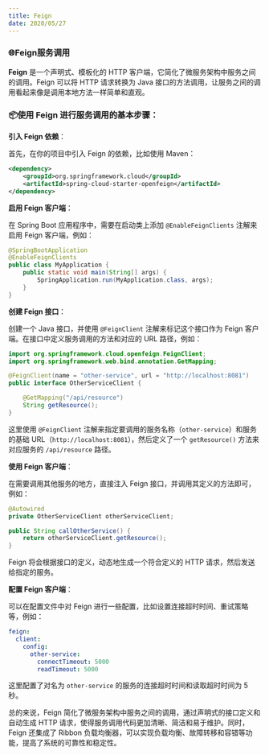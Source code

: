 ```yaml
---
title: Feign
date: 2020/05/27
---
```


### 🌐Feign服务调用

**Feign** 是一个声明式、模板化的 HTTP 客户端，它简化了微服务架构中服务之间的调用。Feign 可以将 HTTP 请求转换为 Java 接口的方法调用，让服务之间的调用看起来像是调用本地方法一样简单和直观。



### 📦使用 Feign 进行服务调用的基本步骤：

**引入 Feign 依赖**：

首先，在你的项目中引入 Feign 的依赖，比如使用 Maven：

```xml
<dependency>
    <groupId>org.springframework.cloud</groupId>
    <artifactId>spring-cloud-starter-openfeign</artifactId>
</dependency>
```

**启用 Feign 客户端**：

在 Spring Boot 应用程序中，需要在启动类上添加 `@EnableFeignClients` 注解来启用 Feign 客户端，例如：

```java
@SpringBootApplication
@EnableFeignClients
public class MyApplication {
    public static void main(String[] args) {
        SpringApplication.run(MyApplication.class, args);
    }
}
```

**创建 Feign 接口**：

创建一个 Java 接口，并使用 `@FeignClient` 注解来标记这个接口作为 Feign 客户端。在接口中定义服务调用的方法和对应的 URL 路径，例如：

```java
import org.springframework.cloud.openfeign.FeignClient;
import org.springframework.web.bind.annotation.GetMapping;

@FeignClient(name = "other-service", url = "http://localhost:8081")
public interface OtherServiceClient {

    @GetMapping("/api/resource")
    String getResource();
}
```

这里使用 `@FeignClient` 注解来指定要调用的服务名称（`other-service`）和服务的基础 URL（`http://localhost:8081`），然后定义了一个 `getResource()` 方法来对应服务的 `/api/resource` 路径。



**使用 Feign 客户端**：

在需要调用其他服务的地方，直接注入 Feign 接口，并调用其定义的方法即可，例如：

```java
@Autowired
private OtherServiceClient otherServiceClient;

public String callOtherService() {
    return otherServiceClient.getResource();
}
```

Feign 将会根据接口的定义，动态地生成一个符合定义的 HTTP 请求，然后发送给指定的服务。



**配置 Feign 客户端**：

可以在配置文件中对 Feign 进行一些配置，比如设置连接超时时间、重试策略等，例如：

```yaml
feign:
  client:
    config:
      other-service:
        connectTimeout: 5000
        readTimeout: 5000
```

这里配置了对名为 `other-service` 的服务的连接超时时间和读取超时时间为 5 秒。

总的来说，Feign 简化了微服务架构中服务之间的调用，通过声明式的接口定义和自动生成 HTTP 请求，使得服务调用代码更加清晰、简洁和易于维护。同时，Feign 还集成了 Ribbon 负载均衡器，可以实现负载均衡、故障转移和容错等功能，提高了系统的可靠性和稳定性。

